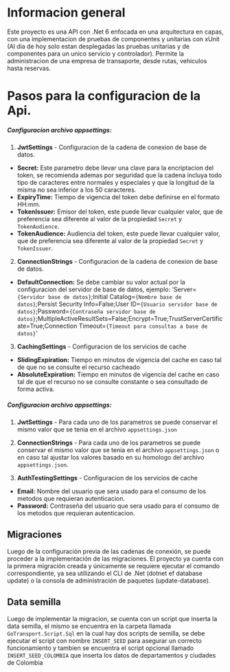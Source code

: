 # Informacion general

Este proyecto es una API con .Net 6 enfocada en una arquitectura en capas, con una implementacion de pruebas de componentes y unitarias con xUnit (Al dia de hoy solo estan desplegadas las pruebas unitarias y de componentes para un unico servicio y controlador). Permite la administracion de una empresa de transaporte, desde rutas, vehiculos hasta reservas. 

# Pasos para la configuracion de la Api.

##### Configuracion archivo appsettings:

1. **JwtSettings** - Configuracion de la cadena de conexion de base de datos.
- **Secret:** Este parametro debe llevar una clave para la encriptacion del token, se recomienda ademas por seguridad que la cadena incluya todo tipo de caracteres entre normales y especiales y que la longitud de la misma no sea inferior a los 50 caracteres.
- **ExpiryTime:** Tiempo de vigencia del token debe definirse en el formato HH:mm.
- **TokenIssuer:** Emisor del token, este puede llevar cualquier valor, que de preferencia sea diferente al valor de la propiedad ```Secret``` y ```TokenAudience```.
- **TokenAudience:** Audiencia del token, este puede llevar cualquier valor, que de preferencia sea diferente al valor de la propiedad ```Secret``` y ```TokenIssuer```.

2. **ConnectionStrings** - Configuracion de la cadena de conexion de base de datos.
- **DefaultConnection:** Se debe cambiar su valor actual por la configuracion del servidor de base de datos, ejemplo:
'Server=```{Servidor base de datos}```;Initial Catalog=```{Nombre base de datos}```;Persist Security Info=False;User ID=```{Usuario servidor base de datos}```;Password=```{Contraseña servidor base de datos}```;MultipleActiveResultSets=False;Encrypt=True;TrustServerCertificate=True;Connection Timeout=```{Timeout para consultas a base de datos}```'

3. **CachingSettings** - Configuracion de los servicios de cache
- **SlidingExpiration:** Tiempo en minutos de vigencia del cache en caso tal de que no se consulte el recurso cacheado
- **AbsoluteExpiration:** Tiempo en minutos de vigencia del cache en caso tal de que el recurso no se consulte constante o sea consultado de forma activa.


##### Configuracion archivo appsettings:

1. **JwtSettings** - Para cada uno de los parametros se puede conservar el mismo valor que se tenia en el archivo ```appsettings.json```

2. **ConnectionStrings** - Para cada uno de los parametros se puede conservar el mismo valor que se tenia en el archivo ```appsettings.json``` o en caso tal ajustar los valores basado en su homologo del archivo ```appsettings.json```.

3. **AuthTestingSettings** - Configuracion de los servicios de cache
- **Email:** Nombre del usuario que sera usado para el consumo de los metodos que requieran autenticacion.
- **Password:** Contraseña del usuario que sera usado para el consumo de los metodos que requieran autenticacion.


## Migraciones ##

Luego de la configuración previa de las cadenas de conexión, se puede proceder a la implementación de las migraciones. El proyecto ya cuenta con la primera migración creada y únicamente se requiere ejecutar el comando correspondiente, ya sea utilizando el CLI de .Net (dotnet ef database update) o la consola de administración de paquetes (update-database).


## Data semilla ##

Luego de implementar la migracion, se cuenta con un script que inserta la data semilla, el mismo se encuentra en la carpeta llamada ```GoTransport.Script.Sql``` en la cual hay dos scripts de semilla, se debe ejecutar el script con nombre ```INSERT_SEED``` para asegurar un correcto funcionamiento y tambien se encuentra el script opcional llamado ```INSERT_SEED_COLOMBIA``` que inserta los datos de departamentos y ciudades de Colombia


